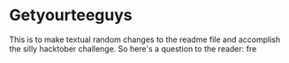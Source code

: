 # Getyourteeguys
This is to make textual random changes to the readme file and accomplish the silly hacktober challenge.
So here's a question to the reader: 
fre
